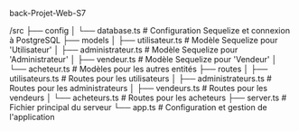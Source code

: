 back-Projet-Web-S7

/src
├── config
│   └── database.ts          # Configuration Sequelize et connexion à PostgreSQL
├── models
│   ├── utilisateur.ts       # Modèle Sequelize pour 'Utilisateur'
│   ├── administrateur.ts    # Modèle Sequelize pour 'Administrateur'
│   ├── vendeur.ts           # Modèle Sequelize pour 'Vendeur'
│   └── acheteur.ts          # Modèles pour les autres entités
├── routes
│   ├── utilisateurs.ts      # Routes pour les utilisateurs
│   ├── administrateurs.ts   # Routes pour les administrateurs
│   ├── vendeurs.ts          # Routes pour les vendeurs
│   └── acheteurs.ts         # Routes pour les acheteurs
├── server.ts                # Fichier principal du serveur
└── app.ts                   # Configuration et gestion de l'application